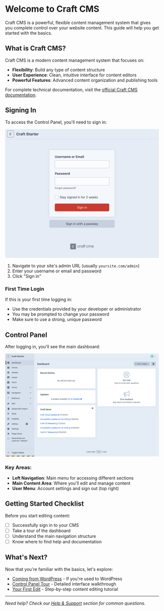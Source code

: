 # Welcome to Craft CMS

Craft CMS is a powerful, flexible content management system that gives you complete control over your website content. This guide will help you get started with the basics.

## What is Craft CMS?

Craft CMS is a modern content management system that focuses on:
- **Flexibility**: Build any type of content structure
- **User Experience**: Clean, intuitive interface for content editors
- **Powerful Features**: Advanced content organization and publishing tools

For complete technical documentation, visit the [official Craft CMS documentation](https://craftcms.com/docs/5.x/system/control-panel.html).

## Signing In

To access the Control Panel, you'll need to sign in:

![Login screen showing username/password fields](./screenshots/001.png)

1. Navigate to your site's admin URL (usually `yoursite.com/admin`)
2. Enter your username or email and password
3. Click "Sign in"

### First Time Login

If this is your first time logging in:
- Use the credentials provided by your developer or administrator
- You may be prompted to change your password
- Make sure to use a strong, unique password

## Control Panel

After logging in, you'll see the main dashboard:

![Control Panel overview with main navigation and content areas](./screenshots/002.png)

### Key Areas:
- **Left Navigation**: Main menu for accessing different sections
- **Main Content Area**: Where you'll edit and manage content
- **User Menu**: Account settings and sign out (top right)

## Getting Started Checklist

Before you start editing content:
- [ ] Successfully sign in to your CMS
- [ ] Take a tour of the dashboard
- [ ] Understand the main navigation structure
- [ ] Know where to find help and documentation

## What's Next?

Now that you're familiar with the basics, let's explore:
- [Coming from WordPress](coming-from-wordpress.md) - If you're used to WordPress
- [Control Panel Tour](control-panel-tour.md) - Detailed interface walkthrough
- [Your First Edit](first-edit.md) - Step-by-step content editing tutorial

---

*Need help? Check our [Help & Support](/help/faq) section for common questions.*